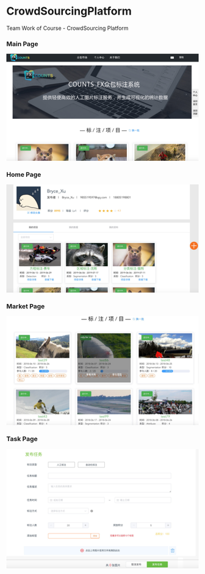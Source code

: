# CrowdSourcingPlatform
Team Work of Course - CrowdSourcing Platform

### Main Page
![](https://github.com/BryceTsui/CrowdSourcingPlatform/blob/master/images/main.png)
    
    
    
### Home Page
![](https://github.com/BryceTsui/CrowdSourcingPlatform/blob/master/images/homepage.png)
    
    
    
### Market Page
![](https://github.com/BryceTsui/CrowdSourcingPlatform/blob/master/images/market.png)
    
    
    
### Task Page
![](https://github.com/BryceTsui/CrowdSourcingPlatform/blob/master/images/task.png)
    
    
    
